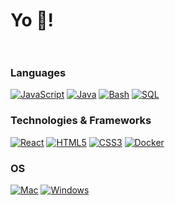 # Yo 👋!<br><br>

### Languages
[![JavaScript](https://img.shields.io/badge/javascript-black?style=for-the-badge&logo=javascript)](https://github.com/bourb0n1412)
[![Java](https://img.shields.io/badge/java-black?style=for-the-badge&logo=openjdk)](https://github.com/bourb0n1412)
[![Bash](https://img.shields.io/badge/bash-black?style=for-the-badge&logo=gnu-bash&logoColor=white)](https://github.com/bourb0n1412)
[![SQL](https://img.shields.io/badge/sql-black?style=for-the-badge&logo=mysql)](https://github.com/bourb0n1412)

### Technologies & Frameworks
[![React](https://img.shields.io/badge/react-black?style=for-the-badge&logo=react)](https://github.com/bourb0n1412)
[![HTML5](https://img.shields.io/badge/html5-black?style=for-the-badge&logo=html5)](https://hub.docker.com/u/FujiwaraChoki)
[![CSS3](https://img.shields.io/badge/css3-black?style=for-the-badge&logo=css3)](https://hub.docker.com/u/FujiwaraChoki)
[![Docker](https://img.shields.io/badge/docker-black?style=for-the-badge&logo=docker)](https://hub.docker.com/u/FujiwaraChoki)

### OS
[![Mac](https://img.shields.io/badge/mac%20os-000000?style=for-the-badge&logo=macos&logoColor=F0F0F0)](https://github.com/bourb0n1412)
[![Windows](https://img.shields.io/badge/Windows-black?style=for-the-badge&logo=Windows)](https://github.com/bourb0n1412)
